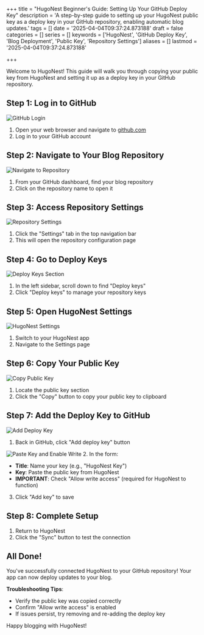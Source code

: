 +++
title = "HugoNest Beginner's Guide: Setting Up Your GitHub Deploy Key"
description = 'A step-by-step guide to setting up your HugoNest public key as a deploy key in your GitHub repository, enabling automatic blog updates.'
tags = []
date = '2025-04-04T09:37:24.873188'
draft = false
categories = []
series = []
keywords = ['HugoNest', 'GitHub Deploy Key', 'Blog Deployment', 'Public Key', 'Repository Settings']
aliases = []
lastmod = '2025-04-04T09:37:24.873188'

+++

Welcome to HugoNest! This guide will walk you through copying your public key from HugoNest and setting it up as a deploy key in your GitHub repository.

## Step 1: Log in to GitHub
![GitHub Login](github_website_login.png)
1. Open your web browser and navigate to [github.com](https://github.com)
2. Log in to your GitHub account

## Step 2: Navigate to Your Blog Repository
![Navigate to Repository](github_navigate_your_blog_repository.png)
1. From your GitHub dashboard, find your blog repository
2. Click on the repository name to open it

## Step 3: Access Repository Settings
![Repository Settings](github_click_repository_setting.png)
1. Click the "Settings" tab in the top navigation bar
2. This will open the repository configuration page

## Step 4: Go to Deploy Keys
![Deploy Keys Section](click_depoly_keys.png)
1. In the left sidebar, scroll down to find "Deploy keys"
2. Click "Deploy keys" to manage your repository keys

## Step 5: Open HugoNest Settings
![HugoNest Settings](hugonest_setting_page.png)
1. Switch to your HugoNest app
2. Navigate to the Settings page

## Step 6: Copy Your Public Key
![Copy Public Key](hugonest_copy_public_key.png)
1. Locate the public key section
2. Click the "Copy" button to copy your public key to clipboard

## Step 7: Add the Deploy Key to GitHub
![Add Deploy Key](click_deploy_key.png)
1. Back in GitHub, click "Add deploy key" button

![Paste Key and Enable Write](past_public_key_and_click_allow_write_access.png)
2. In the form:
   - **Title**: Name your key (e.g., "HugoNest Key")
   - **Key**: Paste the public key from HugoNest
   - **IMPORTANT**: Check "Allow write access" (required for HugoNest to function)
3. Click "Add key" to save

## Step 8: Complete Setup
1. Return to HugoNest
2. Click the "Sync" button to test the connection

## All Done!
You've successfully connected HugoNest to your GitHub repository! Your app can now deploy updates to your blog.

**Troubleshooting Tips**:
- Verify the public key was copied correctly
- Confirm "Allow write access" is enabled
- If issues persist, try removing and re-adding the deploy key

Happy blogging with HugoNest!